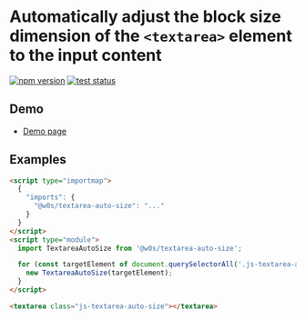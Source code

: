 # Automatically adjust the block size dimension of the `<textarea>` element to the input content

[![npm version](https://badge.fury.io/js/%40saekitominaga%2Fcustomelements-textarea-autoheight.svg)](https://www.npmjs.com/package/@saekitominaga/customelements-textarea-autoheight)
[![test status](https://github.com/SaekiTominaga/frontend/actions/workflows/textarea-auto-size-test.yml/badge.svg)](https://github.com/SaekiTominaga/frontend/actions/workflows/textarea-auto-size-test.yml)

## Demo

- [Demo page](https://saekitominaga.github.io/frontend/packages/textarea-auto-size/demo/)

## Examples

```HTML
<script type="importmap">
  {
    "imports": {
      "@w0s/textarea-auto-size": "..."
    }
  }
</script>
<script type="module">
  import TextareaAutoSize from '@w0s/textarea-auto-size';

  for (const targetElement of document.querySelectorAll('.js-textarea-auto-size')) {
    new TextareaAutoSize(targetElement);
  }
</script>

<textarea class="js-textarea-auto-size"></textarea>
```
